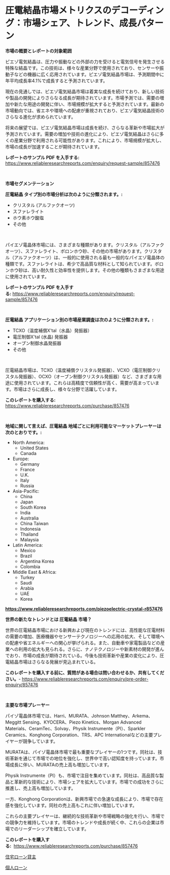 <p><h1>圧電結晶市場メトリクスのデコーディング：市場シェア、トレンド、成長パターン</h1></p><p><strong>市場の概要とレポートの対象範囲</strong></p>
<p><p>ピエゾ電気結晶は、圧力や振動などの外部の力を受けると電気信号を発生させる特殊な結晶です。この技術は、様々な産業分野で使用されており、センサーや振動子などの機器に広く応用されています。ピエゾ電気結晶市場は、予測期間中に年平均成長率4.1%で成長すると予測されています。</p><p>現在の見通しでは、ピエゾ電気結晶市場は着実な成長を続けており、新しい技術や製品の開発によりさらなる成長が期待されています。市場予測では、需要の増加や新たな用途の開発に伴い、市場規模が拡大すると予測されています。最新の市場動向では、省エネや環境への配慮が重視されており、ピエゾ電気結晶技術のさらなる進化が求められています。</p><p>将来の展望では、ピエゾ電気結晶市場は成長を続け、さらなる革新や市場拡大が予測されています。需要の増加や技術の進化により、ピエゾ電気結晶はさらに多くの産業分野で利用される可能性があります。これにより、市場規模が拡大し、市場の成長が加速することが期待されています。</p></p>
<p><strong>レポートのサンプル PDF を入手する:</strong> <a href="https://www.reliableresearchreports.com/enquiry/request-sample/857476">https://www.reliableresearchreports.com/enquiry/request-sample/857476</a></p>
<p>&nbsp;</p>
<p><strong>市場セグメンテーション</strong></p>
<p><strong>圧電結晶 タイプ別の市場分析は次のように分類されます。:</strong></p>
<p><ul><li>クリスタル (アルファクオーツ)</li><li>スファレライト</li><li>ホウ素ホウ酸塩</li><li>その他</li></ul></p>
<p>&nbsp;</p>
<p><p>パイエゾ電晶体市場には、さまざまな種類があります。クリスタル（アルファクオーツ）、スファレライト、ボロンホウ砂、その他の市場があります。クリスタル（アルファクオーツ）は、一般的に使用される最も一般的なパイエゾ電晶体の種類です。スファレライトは、希少で高品質な材料として知られています。ボロンホウ砂は、高い耐久性と効率性を提供します。その他の種類もさまざまな用途に使用されています。</p></p>
<p><strong>レポートのサンプル PDF を入手する:</strong>&nbsp;<a href="https://www.reliableresearchreports.com/enquiry/request-sample/857476">https://www.reliableresearchreports.com/enquiry/request-sample/857476</a></p>
<p>&nbsp;</p>
<p><strong> 圧電結晶 アプリケーション別の市場産業調査は次のように分類されます。:</strong></p>
<p><ul><li>TCXO（温度補償X'tal（水晶）発振器）</li><li>電圧制御X'tal (水晶) 発振器</li><li>オーブン制御水晶発振器</li><li>その他</li></ul></p>
<p>&nbsp;</p>
<p><p>圧電結晶市場は、TCXO（温度補償クリスタル発振器）、VCXO（電圧制御クリスタル発振器）、OCXO（オーブン制御クリスタル発振器）など、さまざまな用途に使用されています。これらは高精度で信頼性が高く、需要が高まっています。市場はさらに成長し、様々な分野で活躍しています。</p></p>
<p><strong>このレポートを購入する:</strong>&nbsp; <a href="https://www.reliableresearchreports.com/purchase/857476">https://www.reliableresearchreports.com/purchase/857476</a></p>
<p>&nbsp;</p>
<p><strong>地域に関して言えば、圧電結晶 地域ごとに利用可能なマーケットプレーヤーは次のとおりです。:</strong></p>
<p><ul>
    <li>
        North America:
        <ul>
            <li>United States</li>
            <li>Canada</li>
        </ul>
    </li>
    <li>
        Europe:
        <ul>
            <li>Germany</li>
            <li>France</li>
            <li>U.K.</li>
            <li>Italy</li>
            <li>Russia</li>
        </ul>
    </li>
    <li>
        Asia-Pacific:
        <ul>
            <li>China</li>
            <li>Japan</li>
            <li>South Korea</li>
            <li>India</li>
            <li>Australia</li>
            <li>China Taiwan</li>
            <li>Indonesia</li>
            <li>Thailand</li>
            <li>Malaysia</li>
        </ul>
    </li>
    <li>
        Latin America:
        <ul>
            <li>Mexico</li>
            <li>Brazil</li>
            <li>Argentina Korea</li>
            <li>Colombia</li>
        </ul>
    </li>
    <li>
        Middle East & Africa:
        <ul>
            <li>Turkey</li>
            <li>Saudi</li>
            <li>Arabia</li>
            <li>UAE</li>
            <li>Korea</li>
        </ul>
    </li>
    </ul></p>
<p><strong><a href="https://www.reliableresearchreports.com/piezoelectric-crystal-r857476">https://www.reliableresearchreports.com/piezoelectric-crystal-r857476</a></strong>&nbsp;</p>
<p><strong>世界の新たなトレンドとは 圧電結晶 市場？</strong></p>
<p><p>世界の圧電結晶市場における新興および現在のトレンドには、高性能な圧電材料の需要の増加、医療機器やセンサーテクノロジーへの応用の拡大、そして環境への配慮や省エネルギーへの関心が挙げられる。また、自動車や家電製品などの産業への利用の拡大も見られる。さらに、ナノテクノロジーや新素材の開発が進んでおり、市場の成長が期待されている。今後も技術革新や産業の変化により、圧電結晶市場はさらなる発展が見込まれている。</p></p>
<p><strong>このレポートを購入する前に、質問がある場合は問い合わせるか、共有してください。</strong>- <a href="https://www.reliableresearchreports.com/enquiry/pre-order-enquiry/857476">https://www.reliableresearchreports.com/enquiry/pre-order-enquiry/857476</a></p>
<p>&nbsp;</p>
<p><strong>主要な市場プレーヤー</strong></p>
<p><p>パイゾ電晶体市場では、Harri、MURATA、Johnson Matthey、Arkema、Meggitt Sensing、KYOCERA、Piezo Kinetics、Morgan Advanced Materials、CeramTec、Solvay、Physik Instrumente（PI）、Sparkler Ceramics、Konghong Corporation、TRS、APC Internationalなどの主要プレイヤーが競争しています。</p><p>MURATAは、パイゾ電晶体市場で最も重要なプレイヤーの1つです。同社は、技術革新を通じて市場での地位を強化し、世界中で高い認知度を持っています。市場成長に伴い、MURATAの売上高も増加しています。</p><p>Physik Instrumente（PI）も、市場で注目を集めています。同社は、高品質な製品と革新的な技術により、市場シェアを拡大しています。市場での成功をさらに推進し、売上高も増加しています。</p><p>一方、Konghong Corporationは、新興市場での急速な成長により、市場で存在感を強化しています。同社の売上高もこれに伴い増加しています。</p><p>これらの主要プレイヤーは、継続的な技術革新や市場戦略の強化を行い、市場での競争力を維持しています。市場のトレンドや成長が続く中、これらの企業は市場でのリーダーシップを確立しています。</p></p>
<p><strong>このレポートを購入する:</strong>&nbsp;&nbsp;<a href="https://www.reliableresearchreports.com/purchase/857476">https://www.reliableresearchreports.com/purchase/857476</a></p>
<p><p><a href="https://github.com/laurenreichert/Market-Research-Report-List-1/blob/main/928415321456.md">住宅ローン貸主</a></p><p><a href="https://github.com/RodHoppe07/Market-Research-Report-List-1/blob/main/213341921457.md">個人ローン</a></p></p>